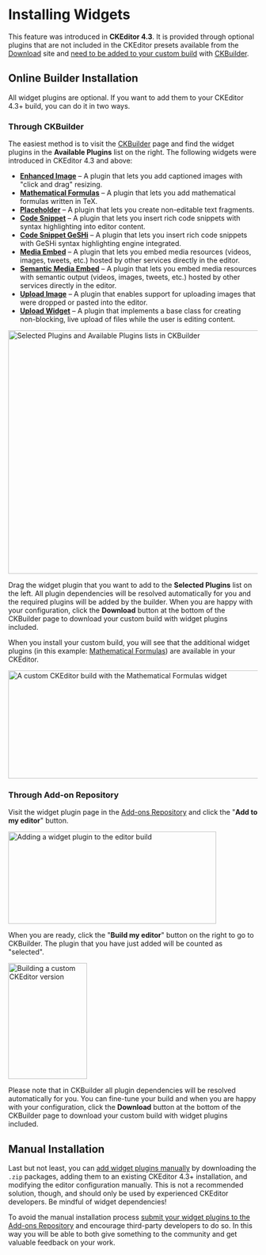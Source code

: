 <!--
Copyright (c) 2003-2016, CKSource - Frederico Knabben. All rights reserved.
For licensing, see LICENSE.md.
-->

# Installing Widgets

<p class="requirements">
	This feature was introduced in <strong>CKEditor 4.3</strong>. It is provided through optional plugins that are not included in the CKEditor presets available from the <a href="http://ckeditor.com/download">Download</a> site and <a href="#!/guide/dev_widget_installation">need to be added to your custom build</a> with <a href="http://ckeditor.com/builder">CKBuilder</a>.
</p>

## Online Builder Installation

All widget plugins are optional. If you want to add them to your CKEditor 4.3+ build, you can do it in two ways.

### Through CKBuilder

The easiest method is to visit the [CKBuilder](http://ckeditor.com/builder) page and find the widget plugins in the **Available Plugins** list on the right. The following widgets were introduced in CKEditor 4.3 and above:

* **[Enhanced Image](http://ckeditor.com/addon/image2)** &ndash; A plugin that lets you add captioned images with "click and drag" resizing.
* **[Mathematical Formulas](http://ckeditor.com/addon/mathjax)** &ndash; A plugin that lets you add mathematical formulas written in TeX.
* **[Placeholder](http://ckeditor.com/addon/placeholder)** &ndash; A plugin that lets you create non-editable text fragments.
* **[Code Snippet](http://ckeditor.com/addon/codesnippet)** &ndash; A plugin that lets you insert rich code snippets with syntax highlighting into editor content.
* **[Code Snippet GeSHi](http://ckeditor.com/addon/codesnippetgeshi)** &ndash; A plugin that lets you insert rich code snippets with GeSHi syntax highlighting engine integrated.
* **[Media Embed](http://ckeditor.com/addon/embed)** &ndash; A plugin that lets you embed media resources (videos, images, tweets, etc.) hosted by other services directly in the editor.
* **[Semantic Media Embed](http://ckeditor.com/addon/embedsemantic)** &ndash; A plugin that lets you embed media resources with semantic output (videos, images, tweets, etc.) hosted by other services directly in the editor.
* **[Upload Image](http://ckeditor.com/addon/uploadimage)** &ndash; A plugin that enables support for uploading images that were dropped or pasted into the editor.
* **[Upload Widget](http://ckeditor.com/addon/uploadwidget)** &ndash; A plugin that implements a base class for creating non-blocking, live upload of files while the user is editing content.

<img src="guides/dev_widget_installation/add_widget_ckbuilder_3.png" alt="Selected Plugins and Available Plugins lists in CKBuilder" width="786" height="491">

Drag the widget plugin that you want to add to the **Selected Plugins** list on the left. All plugin dependencies will be resolved automatically for you and the required plugins will be added by the builder. When you are happy with your configuration, click the **Download** button at the bottom of the CKBuilder page to download your custom build with widget plugins included.

When you install your custom build, you will see that the additional widget plugins (in this example: [Mathematical Formulas](http://ckeditor.com/addon/mathjax)) are available in your CKEditor.

<img src="guides/dev_widget_installation/add_widget_ckbuilder_4.png" alt="A custom CKEditor build with the Mathematical Formulas widget" width="528" height="218">

### Through Add-on Repository

Visit the widget plugin page in the [Add-ons Repository](http://ckeditor.com/addons/plugins/all) and click the "**Add to my editor**" button.

<img src="guides/dev_widget_installation/add_widget_ckbuilder_1.png" alt="Adding a widget plugin to the editor build" width="420" height="186">

When you are ready, click the "**Build my editor**" button on the right to go to CKBuilder. The plugin that you have just added will be counted as "selected".

<img src="guides/dev_plugins/add_plugin_ckbuilder_2.png" alt="Building a custom CKEditor version" width="159" height="234">

Please note that in CKBuilder all plugin dependencies will be resolved automatically for you. You can fine-tune your build and when you are happy with your configuration, click the **Download** button at the bottom of the CKBuilder page to download your custom build with widget plugins included.

## Manual Installation

Last but not least, you can [add widget plugins manually](#!/guide/dev_plugins-section-3) by downloading the `.zip` packages,  adding them to an existing CKEditor 4.3+ installation, and modifying the editor configuration manually. This is not a recommended solution, though, and should only be used by experienced CKEditor developers. Be mindful of widget dependencies!

<p class="tip">
	To avoid the manual installation process <a href="http://ckeditor.com/add/plugin">submit your widget plugins to the Add-ons Repository</a> and encourage third-party developers to do so. In this way you will be able to both give something to the community and get valuable feedback on your work.
</p>

